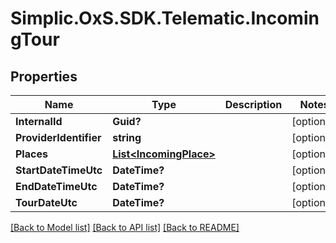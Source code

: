 # Simplic.OxS.SDK.Telematic.IncomingTour

## Properties

Name | Type | Description | Notes
------------ | ------------- | ------------- | -------------
**InternalId** | **Guid?** |  | [optional] 
**ProviderIdentifier** | **string** |  | [optional] 
**Places** | [**List&lt;IncomingPlace&gt;**](IncomingPlace.md) |  | [optional] 
**StartDateTimeUtc** | **DateTime?** |  | [optional] 
**EndDateTimeUtc** | **DateTime?** |  | [optional] 
**TourDateUtc** | **DateTime?** |  | [optional] 

[[Back to Model list]](../README.md#documentation-for-models) [[Back to API list]](../README.md#documentation-for-api-endpoints) [[Back to README]](../README.md)

